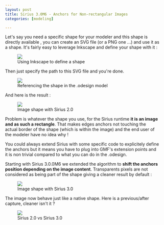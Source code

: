 ```yaml
---
layout: post
title: Sirius 3.0M6 - Anchors for Non-rectangular Images
categories: [modeling]

---
```


Let's say you need a specific shape for your modeler and this shape is directly available , you can create an SVG file (or a PNG one ...) and use it as a shape. It's fairly easy to leverage Inkscape and define your shape with it :

<figure>
    <a href="{{ site.url }}/images/blog/myshape-inkscape.png"><img src="{{ site.url }}/images/blog/myshape-inkscape.png"></a>    
    <figcaption>Using Inkscape to define a shape</figcaption>
</figure>

Then just specify the path to this SVG file and you're done.


<figure>
    <a href="{{ site.url }}/images/blog/myshape-workspace-image.png"><img src="{{ site.url }}/images/blog/myshape-workspace-image.png"></a>    
    <figcaption>Referencing the shape in the .odesign model</figcaption>
</figure>


And here is the result :

<figure>
    <a href="{{ site.url }}/images/blog/myshape-diag-2.0.png"><img src="{{ site.url }}/images/blog/myshape-diag-2.0.png"></a>    
    <figcaption>Image shape with Sirius 2.0</figcaption>
</figure>


Problem is whatever the shape you use, for the Sirius runtime **it is an image and as such a rectangle**. 
That makes edges anchors not touching the actual border of the shape (which is within the image) and the end user of the modeler have no idea why !

You could always extend Sirius with some specific code to explicitely define the anchors but it means you have to plug into GMF's extension points and it is non trivial compared to what you can do in the .odesign.

Starting with Sirius 3.0.0M6 we extended the algorithm to **shift the anchors position depending on the image content**. Transparents pixels are not considered as being part of the shape giving a cleaner result by default :

<figure>
    <a href="{{ site.url }}/images/blog/myshape-diag-3.0.png"><img src="{{ site.url }}/images/blog/myshape-diag-3.0.png"></a>    
    <figcaption>Image shape with Sirius 3.0</figcaption>
</figure>

The image now behave just like a native shape. Here is a previous/after capture, cleaner isn't it ?

<figure>
    <a href="{{ site.url }}/images/blog/sirius-imageborder-beforeafter.png"><img src="{{ site.url }}/images/blog/sirius-imageborder-beforeafter.png"></a>    
    <figcaption>Sirius 2.0 vs Sirius 3.0</figcaption>
</figure>


